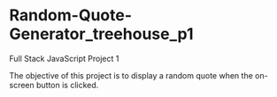 # Random-Quote-Generator_treehouse_p1
Full Stack JavaScript Project 1

The objective of this project is to display a random quote when the on-screen button is clicked.
